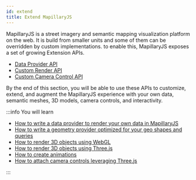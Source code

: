 ```yaml
---
id: extend
title: Extend MapillaryJS
---
```


MapillaryJS is a street imagery and semantic mapping visualization platform on the web. It is build from smaller units and some of them can be overridden by custom implementations. to enable this, MapillaryJS exposes a set of growing Extension APIs.

- [Data Provider API](/api/classes/api.dataproviderbase)
- [Custom Render API](/api/interfaces/viewer.icustomrenderer)
- [Custom Camera Control API](/api/interfaces/viewer.icustomcameracontrols)

By the end of this section, you will be able to use these APIs to customize, extend, and augment the MapillaryJS experience with your own data, semantic meshes, 3D models, camera controls, and interactivity.

:::info You will learn

- [How to write a data provider to render your own data in MapillaryJS](/docs/extension/procedural-data-provider)
- [How to write a geometry provider optimized for your geo shapes and queries](/docs/extension/geometry-provider)
- [How to render 3D objects using WebGL](/docs/extension/webgl-custom-renderer)
- [How to render 3D objects using Three.js](/docs/extension/three-custom-renderer)
- [How to create animations](/docs/extension/animation)
- [How to attach camera controls leveraging Three.js](/docs/extension/fly-controls)

:::
